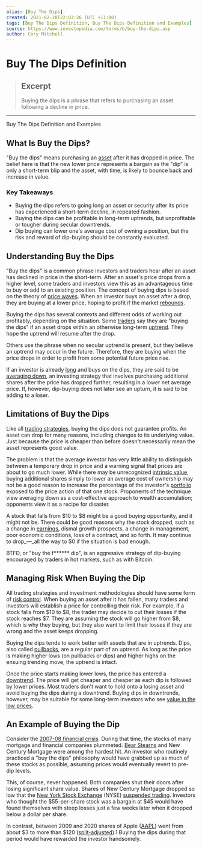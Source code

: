 ```yaml
---
alias: [Buy The Dips]
created: 2021-02-28T22:03:26 (UTC +11:00)
tags: [Buy The Dips Definition, Buy The Dips Definition and Examples]
source: https://www.investopedia.com/terms/b/buy-the-dips.asp
author: Cory Mitchell
---
```


# Buy The Dips Definition

> ## Excerpt
> Buying the dips is a phrase that refers to purchasing an asset following a decline in price.

---

Buy The Dips Definition and Examples
## What Is Buy the Dips?

"Buy the dips" means purchasing an [asset](https://www.investopedia.com/terms/a/asset.asp) after it has dropped in price. The belief here is that the new lower price represents a bargain as the "dip" is only a short-term blip and the asset, with time, is likely to bounce back and increase in value.

### Key Takeaways

-   Buying the dips refers to going long an asset or security after its price has experienced a short-term decline, in repeated fashion.
-   Buying the dips can be profitable in long-term uptrends, but unprofitable or tougher during secular downtrends.
-   Dip buying can lower one's average cost of owning a position, but the risk and reward of dip-buying should be constantly evaluated.

## Understanding Buy the Dips

"Buy the dips" is a common phrase investors and traders hear after an asset has declined in price in the short-term. After an asset's price drops from a higher level, some traders and investors view this as an advantageous time to buy or add to an existing position. The concept of buying dips is based on the theory of [price waves](https://www.investopedia.com/terms/e/elliottwavetheory.asp). When an investor buys an asset after a drop, they are buying at a lower price, hoping to profit if the market [rebounds](https://www.investopedia.com/terms/r/rebound.asp).

Buying the dips has several contexts and different odds of working out profitably, depending on the situation. Some [traders](https://www.investopedia.com/terms/t/trader.asp) say they are "buying the dips" if an asset drops within an otherwise long-term [uptrend](https://www.investopedia.com/terms/u/uptrend.asp). They hope the uptrend will resume after the drop.

Others use the phrase when no secular uptrend is present, but they believe an uptrend may occur in the future. Therefore, they are buying when the price drops in order to profit from some potential future price rise.

If an investor is already [long](https://www.investopedia.com/terms/l/long.asp) and buys on the dips, they are said to be [averaging down](https://www.investopedia.com/terms/a/averagedown.asp), an investing strategy that involves purchasing additional shares after the price has dropped further, resulting in a lower net average price. If, however, dip-buying does not later see an upturn, it is said to be adding to a loser.

## Limitations of Buy the Dips

Like all [trading strategies](https://www.investopedia.com/terms/t/trading-strategy.asp), buying the dips does not guarantee profits. An asset can drop for many reasons, including changes to its underlying value. Just because the price is cheaper than before doesn't necessarily mean the asset represents good value.

The problem is that the average investor has very little ability to distinguish between a temporary drop in price and a warning signal that prices are about to go much lower. While there may be unrecognized [intrinsic value](https://www.investopedia.com/terms/i/intrinsicvalue.asp), buying additional shares simply to lower an average cost of ownership may not be a good reason to increase the percentage of the investor's [portfolio](https://www.investopedia.com/terms/p/portfolio.asp) exposed to the price action of that one stock. Proponents of the technique view averaging down as a cost-effective approach to wealth accumulation; opponents view it as a recipe for disaster.

A stock that falls from $10 to $8 might be a good buying opportunity, and it might not be. There could be good reasons why the stock dropped, such as a change in [earnings](https://www.investopedia.com/terms/e/earnings.asp), dismal growth prospects, a change in management, poor economic conditions, loss of a contract, and so forth. It may continue to drop_—_all the way to $0 if the situation is bad enough.

BTFD, or "buy the f\*\*\*\*\*\* dip", is an aggressive strategy of dip-buying encouraged by traders in hot markets, such as with Bitcoin.

## Managing Risk When Buying the Dip

All trading strategies and investment methodologies should have some form of [risk control](https://www.investopedia.com/terms/r/riskmanagement.asp). When buying an asset after it has fallen, many traders and investors will establish a price for controlling their risk. For example, if a stock falls from $10 to $8, the trader may decide to cut their losses if the stock reaches $7. They are assuming the stock will go higher from $8, which is why they buying, but they also want to limit their losses if they are wrong and the asset keeps dropping.

Buying the dips tends to work better with assets that are in uptrends. Dips, also called [pullbacks](https://www.investopedia.com/terms/p/pullback.asp), are a regular part of an uptrend. As long as the price is making higher lows (on pullbacks or dips) and higher highs on the ensuing trending move, the uptrend is intact.

Once the price starts making lower lows, the price has entered a [downtrend](https://www.investopedia.com/terms/d/downtrend.asp). The price will get cheaper and cheaper as each dip is followed by lower prices. Most traders don't want to hold onto a losing asset and avoid buying the dips during a downtrend. Buying dips in downtrends, however, may be suitable for some long-term investors who see [value in the low prices](https://www.investopedia.com/terms/v/valueinvesting.asp).

## An Example of Buying the Dip

Consider the [2007-08 financial crisis](https://www.investopedia.com/articles/economics/09/financial-crisis-review.asp). During that time, the stocks of many mortgage and financial companies plummeted. [Bear Stearns](https://www.investopedia.com/terms/b/bear-stearns.asp) and New Century Mortgage were among the hardest hit. An investor who routinely practiced a "buy the dips" philosophy would have grabbed up as much of these stocks as possible, assuming prices would eventually revert to pre-dip levels.

This, of course, never happened. Both companies shut their doors after losing significant share value. Shares of New Century Mortgage dropped so low that the [New York Stock Exchange](https://www.investopedia.com/terms/n/nyse.asp) (NYSE) [suspended trading](https://www.investopedia.com/terms/s/suspended_trading.asp). Investors who thought the $55-per-share stock was a bargain at $45 would have found themselves with steep losses just a few weeks later when it dropped below a dollar per share.

In contrast, between 2009 and 2020 shares of Apple ([AAPL](https://www.investopedia.com/markets/quote?tvwidgetsymbol=aapl)) went from about $3 to more than $120 ([split-adjusted](https://www.investopedia.com/terms/s/splitadjusted.asp)).1 Buying the dips during that period would have rewarded the investor handsomely.
